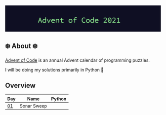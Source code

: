 
![AoC2021 logo](https://raw.githubusercontent.com/orfeasa/advent-of-code-2021/master/header.png)

## ❄️ About ❄️

[Advent of Code](http://adventofcode.com/) is an annual Advent calendar of programming puzzles.

I will be doing my solutions primarily in Python 🐍

## Overview

| Day                                       | Name        | Python | 
| ----------------------------------------- | ----------- | ------ | 
| [01](https://adventofcode.com/2021/day/1) | Sonar Sweep |    | 

<!--
        | [02](https://adventofcode.com/2021/day/2) |     | ⭐⭐ |
| [03](https://adventofcode.com/2021/day/3)  |             | ⭐⭐                                        |
| [04](https://adventofcode.com/2021/day/4)  |             | ⭐⭐                                        |
| [05](https://adventofcode.com/2021/day/5)  |             | ⭐⭐                                        |
| [06](https://adventofcode.com/2021/day/6)  |             | ⭐⭐                                        |
| [07](https://adventofcode.com/2021/day/7)  |             | ⭐⭐                                        |
| [08](https://adventofcode.com/2021/day/8)  |             | ⭐⭐                                        |
| [09](https://adventofcode.com/2021/day/9)  |             | ⭐⭐                                        |
| [10](https://adventofcode.com/2021/day/10) |             | ⭐⭐                                        |
| [11](https://adventofcode.com/2021/day/11) |             | ⭐⭐                                        |
| [12](https://adventofcode.com/2021/day/12) |             | ⭐⭐                                        |
| [13](https://adventofcode.com/2021/day/13) |             | ⭐⭐                                        |
| [14](https://adventofcode.com/2021/day/14) |             | ⭐⭐                                        |
| [15](https://adventofcode.com/2021/day/15) |             | ⭐⭐                                        |
| [16](https://adventofcode.com/2021/day/16) |             | ⭐⭐                                        |
| [17](https://adventofcode.com/2021/day/17) |             | ⭐⭐                                        |
| [18](https://adventofcode.com/2021/day/18) |             | ⭐⭐                                        |
| [19](https://adventofcode.com/2021/day/19) |             | ⭐⭐                                        |
| [20](https://adventofcode.com/2021/day/20) |             | ⭐⭐                                        |
| [21](https://adventofcode.com/2021/day/21) |             | ⭐⭐                                        |
| [22](https://adventofcode.com/2021/day/22) |             | ⭐⭐                                        |
| [23](https://adventofcode.com/2021/day/23) |             | ⭐⭐                                        |
| [24](https://adventofcode.com/2021/day/24) |             | ⭐⭐                                        |
| [25](https://adventofcode.com/2021/day/25) |             | ⭐⭐                                        | -->

